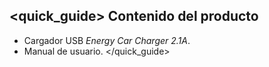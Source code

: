 ## <quick_guide> Contenido del producto

- Cargador USB *Energy Car Charger 2.1A*.
- Manual de usuario.
</quick_guide>
